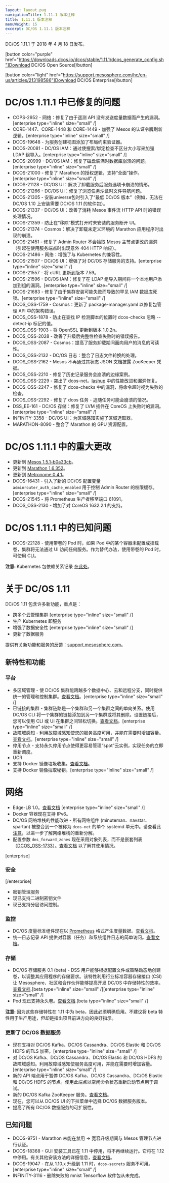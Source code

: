 ```yaml
---
layout: layout.pug
navigationTitle: 1.11.1 版本注释
title: 1.11.1 版本注释
menuWeight: 15
excerpt: DC/OS 1.11.1 版本注释
---
```


DC/OS 1.11.1 于 2018 年 4 月 18 日发布。

[button color="purple" href="https://downloads.dcos.io/dcos/stable/1.11.1/dcos_generate_config.sh"]Download DC/OS Open Source[/button]

[button color="light" href="https://support.mesosphere.com/hc/en-us/articles/213198586"]Download DC/OS Enterprise[/button]

# <a name="issues-fixed"></a>DC/OS 1.11.1 中已修复的问题

- COPS-2952 - 网络：修复了由于遥测 API 没有发送度量数据而产生的漏洞。[enterprise type="inline" size="small" /]
- CORE-1447、CORE-1448 和 CORE-1449 - 加强了 Mesos 的认证令牌刷新逻辑。[enterprise type="inline" size="small" /]
- DCOS-19648 - 为服务创建视图添加了布局约束验证器。
- DCOS-20081 - DC/OS IAM：通过使搜索/绑定检查不区分大小写来加强 LDAP 组导入。[enterprise type="inline" size="small" /]
- DCOS-20999 - DC/OS IAM：修复了磁盘装满时数据库崩溃的问题。[enterprise type="inline" size="small" /]
- DCOS-21000 - 修复了 Marathon 的授权逻辑，支持“全面”操作。[enterprise type="inline" size="small" /]
- DCOS-21128 - DC/OS UI：解决了卸载服务后服务选项卡崩溃的情形。
- DCOS-21266 - DC/OS UI：修复了浏览任务沙盒时文件导航问题。
- DCOS-21305 - 安装universe包时引入了“最低 DC/OS 版本”（例如，无法在 DC/OS 1.10 上安装需要 DC/OS 1.11 的软件包）。
- DCOS-21337 - DC/OS UI：改善了消耗 Mesos 事件流 HTTP API 时的错误处理情况。
- DCOS-21359 - 防止在“移除”模式打开时未安装的服务断开 UI。
- DCOS-21374 - Cosmos：解决了卸载未定义环境的 Marathon 应用程序时出现的崩溃。
- DCOS-21451 - 修复了 Admin Router 不会拾取 Mesos 主节点更改的漏洞（引起在使用服务端点时出现意外 404 HTTP 响应）。
- DCOS-21486 - 网络：增强了与 Kubernetes 的兼容性。
- DCOS-21507 - DC/OS UI：增强了对 DC/OS 存储服务的支持。[enterprise type="inline" size="small" /]
- DCOS-21557 - 将 cURL 更新到版本 7.59。
- DCOS-21596 - DC/OS IAM：修复了在 LDAP 组导入期间将一个本地用户添加到组的漏洞。[enterprise type="inline" size="small" /]
- DCOS-21683 - 修复了由于集群安装可能失败而导致的罕见 IAM 数据库死锁。[enterprise type="inline" size="small" /]
- DCOS_OSS-1759 - Cosmos：更新了 package-manager.yaml 以修复包管理 API 中的架构错误。
- DCOS_OSS-1878 - 防止在查找 IP 检测脚本的位置时 dcos-checks 忽略 --detect-ip 标记的值。
- DCOS_OSS-1903 - 将 OpenSSL 更新到版本 1.0.2n。
- DCOS_OSS-2028 - 改善了升级后完整性检查失败时的错误报告。
- DCOS_OSS-2087 - Cosmos：提高了服务卸载期间面向用户的消息的可读性。
- DCOS_OSS-2132 - DC/OS 日志：整合了日志文件轮换的处理。
- DCOS_OSS-2162 - Mesos 不再通过其状态 JSON 文档披露 ZooKeeper 凭据。
- DCOS_OSS-2210 - 修复了历史记录服务会崩溃的边缘案例。
- DCOS_OSS-2229 - 突出了 dcos-net。[lashup](https://github.com/dcos/lashup) 中的性能改进和漏洞修复。
- DCOS_OSS-2247 - 修复了 dcos-checks 中的漏洞，将命令超时视为失败的检查。
- DCOS_OSS-2292 - 修复了 dcos 任务 - 追随任务可能会崩溃的情况。
- DSS_EE-161 - DC/OS 存储：修复了 LVM 插件在 CoreOS 上失败时的漏洞。[enterprise type="inline" size="small" /]
- INFINITY-3358 - DC/OS UI：为区域感知实施了区域选取器。
- MARATHON-8090 - 整合了 Marathon 的 GPU 资源配置。

# <a name="notable-changes"></a>DC/OS 1.11.1 中的重大更改

- 更新到 [Mesos 1.5.1-b0a33cb](https://github.com/apache/mesos/blob/b0a33cb/CHANGELOG)。
- 更新到 [Marathon 1.6.352](https://github.com/mesosphere/marathon/releases)。
- 更新到 [Metronome 0.4.1](https://github.com/dcos/metronome/releases/tag/v0.4.1)。
- DCOS-16431 - 引入了新的 DC/OS 配置变量 `adminrouter_auth_cache_enabled` 用于控制 Admin Router 的权限缓存。[enterprise type="inline" size="small" /]
- DCOS-21545 - 将 Prometheus 生产者移至端口 61091。
- DCOS_OSS-2130 - 增加了对 CoreOS 1632.2.1 的支持。

# <a name="known-issue"></a>DC/OS 1.11.1 中的已知问题

- DCOS-22128 - 使用带卷的 Pod 时，如果 Pod 中的某个容器未配置成挂载卷，集群将无法通过 UI 访问任何服务。作为替代办法，使用带卷的 Pod 时，可使用 CLI。

<p class="message--note"><strong>注意: </strong> Kubernetes 包依赖关系记录 <a href="https://docs.mesosphere.com/services/kubernetes/1.2.0-1.10.5/install">在此处</a>。</p>

# 关于 DC/OS 1.11

DC/OS 1.11 包含许多新功能，重点是：
- 跨多个云管理集群 [enterprise type="inline" size="small" /]
- 生产 Kubernetes 即服务
- 增强了数据安全性 [enterprise type="inline" size="small" /]
- 更新了数据服务

提供有关新功能和服务的反馈：[support.mesosphere.com](https://support.mesosphere.com)。

<a name="new-features"></a>
## 新特性和功能

### 平台
- 多区域管理 - 使 DC/OS 集群能跨越多个数据中心、云和远程分支，同时提供统一的管理和控制集群。[查看文档](/cn/1.11/deploying-services/fault-domain-awareness/)。[enterprise type="inline" size="small" /]
- 已链接的集群 - 集群链路是一个集群和另一个集群之间的单向关系。使用 DC/OS CLI 将一个集群的链接添加到另一个集群或将其删除。设置链接后，您可以使用 CLI 或 UI 在集群之间轻松切换。[查看文档](/cn/1.11/administering-clusters/multiple-clusters/cluster-links/)。[enterprise type="inline" size="small" /]
 - 故障域感知 - 利用故障域感知使您的服务高度可用，并能在需要时增加容量。[查看文档](/cn/1.11/deploying-services/fault-domain-awareness/)。[enterprise type="inline" size="small" /]
- 停用节点 - 支持永久停用节点使得更容易管理“spot”云实例，实现任务的立即重新调度。
- UCR
 - 支持 Docker 镜像垃圾收集。[查看文档](/cn/1.11/deploying-services/containerizers/)。
 - 支持 Docker 镜像拉取秘钥。[enterprise type="inline" size="small" /]

# 网络
- Edge-LB 1.0。[查看文档](https://docs.mesosphere.com/services/edge-lb/1.0/) [enterprise type="inline" size="small" /]
- Docker 容器现在支持 IPv6。
- DC/OS 网络堆栈的性能改进 - 所有网络组件 (minuteman、navstar、spartan) 被整合到一个被称为 `dcos-net` 的单个 systemd 单元中。请查看此 [注意](/cn/1.11/networking/#a-note-on-software-re-architecture)，以进一步了解网络堆栈的重新分解。
- 配置参数 `dns_forward_zones` 现在采用对象列表，而不是嵌套列表（[DCOS_OSS-1733](https://jira.mesosphere.com/browse/DCOS_OSS-1733)）。[查看文档](/cn/1.11/installing/production/advanced-configuration/configuration-reference/#dns-forward-zones) 以了解其使用情况。

[enterprise]
### 安全
[/enterprise]
- 密钥管理服务
 - 现已支持二进制密钥文件
 - 现已支持分层访问控制。

### 监控
- DC/OS 度量标准组件现在以 [Prometheus](https://prometheus.io/docs/instrumenting/exposition_formats/) 格式产生度量数据。[查看文档](/cn/1.11/metrics/)。
- 统一日志记录 API 提供对容器（任务）和系统组件日志的简单访问。[查看文档](/cn/1.11/monitoring/logging/logging-api/logging-v2/)。

### 存储
- DC/OS 存储服务 0.1 (beta) - DSS 用户能够根据配置文件或策略动态地创建卷，以调整其应用程序的存储要求。该特性利用行业标准容器存储接口 (CSI) 让 Mesosphere、社区和合作伙伴能够提高开发 DC/OS 中存储特性的效率。[查看文档](https://docs.mesosphere.com/services/beta-storage/0.1.0-beta/).[beta type="inline" size="small" /][enterprise type="inline" size="small" /]
- Pod 现已支持永久卷。[查看文档](/cn/1.11/deploying-services/pods/).[beta type="inline" size="small" /]

<p class="message--note"><strong>注意: </strong> 因为这些存储特性在 1.11 中为 beta，因此必须明确启用。不建议将 beta 特性用于生产用途，但却是指出项目前进方向的良好指示。</p>

### 更新了 DC/OS 数据服务
- 现在支持对 DC/OS Kafka、DC/OS Cassandra、DC/OS Elastic 和 DC/OS HDFS 的TLS 加密。[enterprise type="inline" size="small" /]
- 对 DC/OS Kafka、DC/OS Cassandra、DC/OS Elastic 和 DC/OS HDFS 的故障域感知。利用故障域感知使服务高度可用，并能在需要时增加容量。[enterprise type="inline" size="small" /]
- 新的 API 端点用于暂停 DC/OS Kafka、DC/OS Cassandra、DC/OS Elastic 和 DC/OS HDFS 的节点。使用此端点以空闲命令状态重新启动节点用于调试。
- 新的 DC/OS Kafka ZooKeeper 服务。[查看文档](/cn/services/kafka-zookeeper/)。
- 现在，您可以从 DC/OS UI 的下拉菜单中选择 DC/OS 数据服务版本。
- 提高了所有 DC/OS 数据服务的可扩展性。

## <a name="known-issues"></a>已知问题
- DCOS-9751 - Marathon 未能在禁用 -> 宽容升级期间与 Mesos 管理节点进行认证。
- DCOS-18368 - GUI 安装工具已在 1.11 中停用，将不再继续运行。它将在 1.12 中停用。有关其他安装方法的详细信息，[查看文档](https://docs.mesosphere.com/1.11/installing)。
- DCOS-19047 - 在从 1.10.x 升级到 1.11 时，`dcos-secrets` 服务不可用。[enterprise type="inline" size="small" /]
- INFINITY-3116 - 删除失败的 mnist Tensorflow 软件包从未完成。
